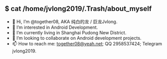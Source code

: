 ## $ cat /home/jvlong2019/.Trash/about_myself

- 👋 Hi, I’m @together08, AKA 纯白的龙 / 巨龙Jvlong.
- 👀 I’m interested in Android Development.
- 🌱 I’m currently living in Shanghai Pudong New District.
- 💞️ I’m looking to collaborate on Android development projects.
- 📫 How to reach me: together08@yeah.net; QQ 2958537424; Telegram jvlong2019.

<!---
together08/together08 is a ✨ special ✨ repository because its `README.md` (this file) appears on your GitHub profile.
You can click the Preview link to take a look at your changes.
--->
